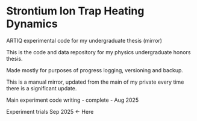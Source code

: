 # Strontium Ion Trap Heating Dynamics
ARTIQ experimental code for my undergraduate thesis (mirror)

This is the code and data repository for my physics undergraduate honors thesis.

Made mostly for purposes of progress logging, versioning and backup.

This is a manual mirror, updated from the main of my private every time there is a significant update.

Main experiment code writing - complete - Aug 2025

Experiment trials                         Sep 2025   <-   Here
